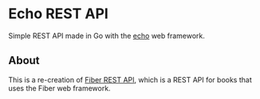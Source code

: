 # Echo REST API

Simple REST API made in Go with the [echo](https://github.com/labstack/echo) web framework.

## About

This is a re-creation of [Fiber REST API](https://github.com/ReeceRose/fiber-rest-api), which is a REST API for books that uses the Fiber web framework.
